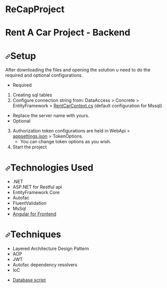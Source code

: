 # ReCapProject
# Rent A Car Project - Backend

<div id="user-content-setup">
<h1><a id="user-content-setup" class="anchor" aria-hidden="true" href="#setup"><svg class="octicon octicon-link" viewBox="0 0 16 16" version="1.1" width="16" height="16" aria-hidden="true"><path fill-rule="evenodd" d="M7.775 3.275a.75.75 0 001.06 1.06l1.25-1.25a2 2 0 112.83 2.83l-2.5 2.5a2 2 0 01-2.83 0 .75.75 0 00-1.06 1.06 3.5 3.5 0 004.95 0l2.5-2.5a3.5 3.5 0 00-4.95-4.95l-1.25 1.25zm-4.69 9.64a2 2 0 010-2.83l2.5-2.5a2 2 0 012.83 0 .75.75 0 001.06-1.06 3.5 3.5 0 00-4.95 0l-2.5 2.5a3.5 3.5 0 004.95 4.95l1.25-1.25a.75.75 0 00-1.06-1.06l-1.25 1.25a2 2 0 01-2.83 0z"></path></svg></a>Setup</h1>
<p>After downloading the files and opening the solution u need to do the required and optional configurations.</p>
<ul>
<li>Required</li>
</ul>
<ol>
<li>Creating sql tables </li>
<li>Configure connection string from: DataAccess &gt; Concrete &gt; EntityFramework &gt; <a href="https://github.com/vlcnevl/ReCapProject/tree/main/DataAccess/Concrete/EntityFramework/Context/RentACarContext.cs">RentCarContext.cs</a> (default configuration for Mssql)</li>
</ol>
<ul>
<li>Replace the server name with yours.</li>
<li>Optional</li>
</ul>
<ol start="3">
<li>Authorization token configurations are held in WebApi &gt; <a href="https://github.com/vlcnevl/ReCapProject/blob/main/WebAPI/appsettings.json">appsettings.json</a> &gt; TokenOptions.
<ul>
<li>You can change token options as you wish.</li>
</ul>
</li>
<li>Start the project</li>
</ol>
</div>

<div id="user-content-technologies">
<h1><a id="user-content-technologies-used" class="anchor" aria-hidden="true" href="#technologies-used"><svg class="octicon octicon-link" viewBox="0 0 16 16" version="1.1" width="16" height="16" aria-hidden="true"><path fill-rule="evenodd" d="M7.775 3.275a.75.75 0 001.06 1.06l1.25-1.25a2 2 0 112.83 2.83l-2.5 2.5a2 2 0 01-2.83 0 .75.75 0 00-1.06 1.06 3.5 3.5 0 004.95 0l2.5-2.5a3.5 3.5 0 00-4.95-4.95l-1.25 1.25zm-4.69 9.64a2 2 0 010-2.83l2.5-2.5a2 2 0 012.83 0 .75.75 0 001.06-1.06 3.5 3.5 0 00-4.95 0l-2.5 2.5a3.5 3.5 0 004.95 4.95l1.25-1.25a.75.75 0 00-1.06-1.06l-1.25 1.25a2 2 0 01-2.83 0z"></path></svg></a>Technologies Used</h1>
<ul>
<li>.NET</li>
<li>ASP.NET for Restful api</li>
<li>EntityFramework Core</li>
<li>Autofac</li>
<li>FluentValidation</li>
<li>MsSql</li>
<li><a href="https://github.com/vlcnevl/ReCapProjectFrontend">Angular for Frontend</a></li>
</ul>
</div>

<div id="user-content-techniques">
<h1><a id="user-content-techniques" class="anchor" aria-hidden="true" href="#techniques"><svg class="octicon octicon-link" viewBox="0 0 16 16" version="1.1" width="16" height="16" aria-hidden="true"><path fill-rule="evenodd" d="M7.775 3.275a.75.75 0 001.06 1.06l1.25-1.25a2 2 0 112.83 2.83l-2.5 2.5a2 2 0 01-2.83 0 .75.75 0 00-1.06 1.06 3.5 3.5 0 004.95 0l2.5-2.5a3.5 3.5 0 00-4.95-4.95l-1.25 1.25zm-4.69 9.64a2 2 0 010-2.83l2.5-2.5a2 2 0 012.83 0 .75.75 0 001.06-1.06 3.5 3.5 0 00-4.95 0l-2.5 2.5a3.5 3.5 0 004.95 4.95l1.25-1.25a.75.75 0 00-1.06-1.06l-1.25 1.25a2 2 0 01-2.83 0z"></path></svg></a>Techniques</h1>
<ul>
<li>Layered Architecture Design Pattern</li>
<li>AOP</li>
<li>JWT</li>
<li>Autofac dependency resolvers</li>
<li>IoC</li>
</ul>
  
  <ul>
  <li><a href="https://github.com/vlcnevl/ReCapProject/blob/main/RentACarDb.sql">Database script</a></li>
  </ul>
</div>

